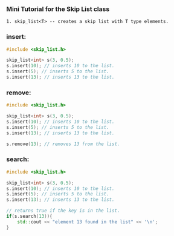 ### Mini Tutorial for the Skip List class

    1. skip_list<T> -- creates a skip list with T type elements.

### **insert**:
```cpp
#include <skip_list.h>

skip_list<int> s(3, 0.5);
s.insert(10); // inserts 10 to the list.    
s.insert(5); // inserts 5 to the list.
s.insert(13); // inserts 13 to the list.
```

### **remove**:
```cpp
#include <skip_list.h>

skip_list<int> s(3, 0.5);
s.insert(10); // inserts 10 to the list.
s.insert(5); // inserts 5 to the list.
s.insert(13); // inserts 13 to the list.

s.remove(13); // removes 13 from the list.
```

### **search**:
```cpp
#include <skip_list.h>

skip_list<int> s(3, 0.5);
s.insert(10); // inserts 10 to the list.
s.insert(5); // inserts 5 to the list.
s.insert(13); // inserts 13 to the list.

// returns true if the key is in the list.
if(s.search(13)){
    std::cout << "element 13 found in the list" << '\n';
}

```